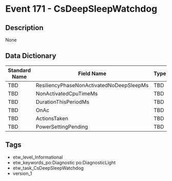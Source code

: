 # Event 171 - CsDeepSleepWatchdog

## Description
None

## Data Dictionary
|Standard Name|Field Name|Type|Description|Sample Value|
|---|---|---|---|---|
|TBD|ResiliencyPhaseNonActivatedNoDeepSleepMs|TBD|UInt32|None|None|
|TBD|NonActivatedCpuTimeMs|TBD|UInt32|None|None|
|TBD|DurationThisPeriodMs|TBD|UInt32|None|None|
|TBD|OnAc|TBD|Boolean|None|None|
|TBD|ActionsTaken|TBD|UInt32|None|None|
|TBD|PowerSettingPending|TBD|Boolean|None|None|

## Tags
* etw_level_Informational
* etw_keywords_po:Diagnostic po:DiagnosticLight
* etw_task_CsDeepSleepWatchdog
* version_1